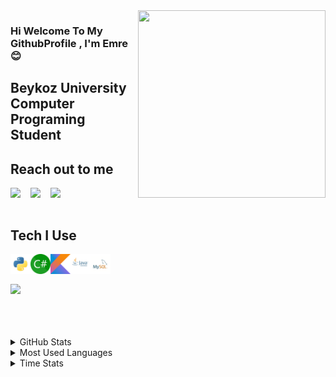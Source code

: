 <img src="https://media.giphy.com/media/i4MAH84pqe2m2aVojc/source.gif" align="right" width="300" height="300" >

### Hi Welcome To My GithubProfile , I'm Emre :blush:

## Beykoz University Computer Programing Student


## Reach out to me 

[<img width="32" src="https://unpkg.com/simple-icons@v4/icons/instagram.svg" align="left"/>][Instagram]
[<img width="32" src="https://unpkg.com/simple-icons@v4/icons/linkedin.svg" align="left"/>][LinkedIn]
[<img width="32" src="https://unpkg.com/simple-icons@v4/icons/blogger.svg" align="left"/>][Blog]

[Instagram]:https://www.instagram.com/emrebalclr/
[LinkedIn]:https://www.linkedin.com/in/emrebalcilar/
[Blog]:http://emrebalcilar.blogspot.com/
</br>
</br>


## Tech I Use

[<img width="32" src="https://raw.githubusercontent.com/github/explore/80688e429a7d4ef2fca1e82350fe8e3517d3494d/topics/python/python.png" align="left"/>][Blog]
[<img width="32" src="https://raw.githubusercontent.com/github/explore/80688e429a7d4ef2fca1e82350fe8e3517d3494d/topics/csharp/csharp.png" align="left"/>][Blog]
[<img width="32" src="https://raw.githubusercontent.com/github/explore/80688e429a7d4ef2fca1e82350fe8e3517d3494d/topics/kotlin/kotlin.png" align="left"/>][Blog]
[<img width="32" src="https://raw.githubusercontent.com/github/explore/80688e429a7d4ef2fca1e82350fe8e3517d3494d/topics/java/java.png" align="left"/>][Blog]
[<img width="32" src="https://raw.githubusercontent.com/github/explore/80688e429a7d4ef2fca1e82350fe8e3517d3494d/topics/mysql/mysql.png" align="left"/>][Blog]

</br>
</br>

![](https://komarev.com/ghpvc/?username=your-github-EmreBalcilar&color=green)


</br>
</br>
</br>
<details>
<summary>GitHub Stats</summary>
<img src="https://github-readme-stats.vercel.app/api?username=EmreBalcilar&theme=merko">

</details>

<details>
<summary>Most Used Languages</summary>
<img src="https://github-readme-stats.vercel.app/api/top-langs/?username=EmreBalcilar&layout=compact">

</details>
<details>
<summary>Time Stats</summary>
[![Time stats](https://github-readme-stats.vercel.app/api/wakatime?username=EmreBalcilar)](https://github.com/EmreBalcilar/github-readme-stats)

</details>
